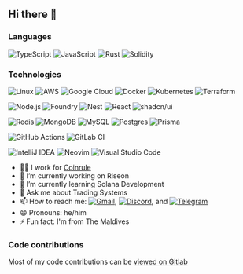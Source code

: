 ## Hi there 👋

### Languages
![TypeScript](https://img.shields.io/badge/-TypeScript-000?&logo=TypeScript)
![JavaScript](https://img.shields.io/badge/-JavaScript-000?&logo=JavaScript)
![Rust](https://img.shields.io/badge/-Rust-000?&logo=Rust)
![Solidity](https://img.shields.io/badge/-Solidity-000?&logo=Solidity)

### Technologies
![Linux](https://img.shields.io/badge/-Linux-000?&logo=Linux)
![AWS](https://img.shields.io/badge/-AWS-000?&logo=Amazon-AWS&logoColor=F90)
![Google Cloud]()
![Docker](https://img.shields.io/badge/-Docker-000?&logo=Docker)
![Kubernetes](https://img.shields.io/badge/-Kubernetes-000?&logo=Kubernetes)
![Terraform](https://img.shields.io/badge/-Terraform-000?&logo=Terraform)

![Node.js](https://img.shields.io/badge/-Node.js-000?&logo=node.js)
![Foundry]()
![Nest]()
![React](https://img.shields.io/badge/-React-000?&logo=React)
![shadcn/ui]()

![Redis](https://img.shields.io/badge/-Redis-000?&logo=Redis)
![MongoDB](https://img.shields.io/badge/-MongoDB-000?&logo=MongoDB)
![MySQL]()
![Postgres]()
![Prisma]()

![GitHub Actions]()
![GitLab CI]()


![IntelliJ IDEA]()
![Neovim]()
![Visual Studio Code]()


- 👨‍💻 I work for [Coinrule](https://coinrule.com)
- 🔭 I’m currently working on Riseon
- 🌱 I’m currently learning Solana Development
- 💬 Ask me about Trading Systems
- 📫 How to reach me: [![Gmail](https://img.shields.io/badge/Gmail-D14836?logo=gmail&logoColor=white)](mailto:abdulla.faraz@gmail.com), [![Discord](https://img.shields.io/badge/Discord-%235865F2.svg?&logo=discord&logoColor=white)](https://discordapp.com/users/abdulla_faraz), and [![Telegram](https://img.shields.io/badge/Telegram-2CA5E0?logo=telegram&logoColor=white)](https://t.me/abdullafaraz) 
- 😄 Pronouns: he/him
- ⚡ Fun fact: I'm from The Maldives

### Code contributions
Most of my code contributions can be [viewed on Gitlab](https://gitlab.com/n3m6)
